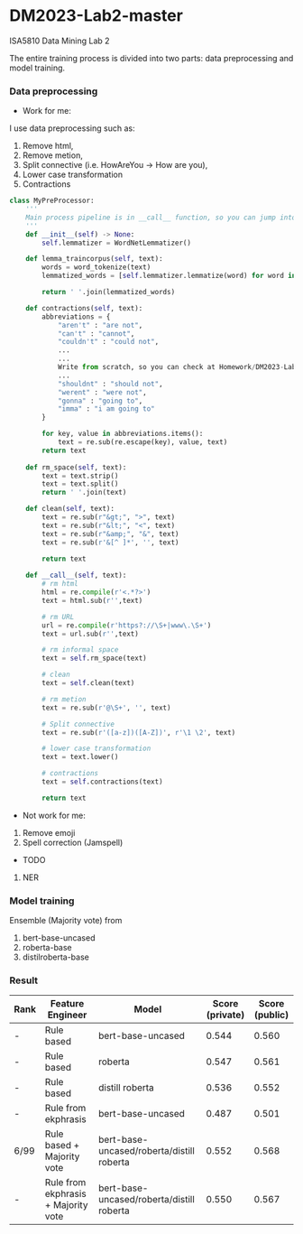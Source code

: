 # DM2023-Lab2-master
ISA5810 Data Mining Lab 2


The entire training process is divided into two parts: data preprocessing and model training.

### Data preprocessing
- Work for me:

I use data preprocessing such as: 
1. Remove html, 
2. Remove metion, 
3. Split connective (i.e. HowAreYou -> How are you), 
4. Lower case transformation
5. Contractions

``` python
class MyPreProcessor:
    '''
    Main process pipeline is in __call__ function, so you can jump into __call__ funciton to see the detail
    '''
    def __init__(self) -> None:
        self.lemmatizer = WordNetLemmatizer()

    def lemma_traincorpus(self, text):
        words = word_tokenize(text)
        lemmatized_words = [self.lemmatizer.lemmatize(word) for word in words]

        return ' '.join(lemmatized_words)

    def contractions(self, text):
        abbreviations = {
            "aren't" : "are not",
            "can't" : "cannot",
            "couldn't" : "could not",
            ...
            ...
            Write from scratch, so you can check at Homework/DM2023-Lab2-Homework.ipynb for more details
            ...
            "shouldnt" : "should not",
            "werent" : "were not",
            "gonna" : "going to",
            "imma" : "i am going to"
        }

        for key, value in abbreviations.items():
            text = re.sub(re.escape(key), value, text)
        return text
    
    def rm_space(self, text):
        text = text.strip()
        text = text.split()
        return ' '.join(text)

    def clean(self, text):
        text = re.sub(r"&gt;", ">", text)
        text = re.sub(r"&lt;", "<", text)
        text = re.sub(r"&amp;", "&", text)
        text = re.sub(r'&[^ ]*', '', text)
        
        return text

    def __call__(self, text):
        # rm html
        html = re.compile(r'<.*?>')
        text = html.sub(r'',text)

        # rm URL
        url = re.compile(r'https?://\S+|www\.\S+')
        text = url.sub(r'',text)

        # rm informal space
        text = self.rm_space(text)

        # clean
        text = self.clean(text)

        # rm metion
        text = re.sub(r'@\S+', '', text)

        # Split connective
        text = re.sub(r'([a-z])([A-Z])', r'\1 \2', text)

        # lower case transformation
        text = text.lower()

        # contractions
        text = self.contractions(text)

        return text

```
- Not work for me:
1. Remove emoji
2. Spell correction (Jamspell)

- TODO
1. NER


### Model training
Ensemble (Majority vote) from
1. bert-base-uncased
2. roberta-base
3. distilroberta-base

### Result
| Rank        | Feature Engineer        | Model              | Score (private) |   Score (public)    |
|-------------------------|-------------------------|--------------------|--------------------------|--------------------|
|-| Rule based              | bert-base-uncased |              0.544          |      0.560        |
|-| Rule based              | roberta            |            0.547            |     0.561          |
|-| Rule based              | distill roberta   |             0.536           |       0.552         |
|-| Rule from ekphrasis     | bert-base-uncased |              0.487           |      0.501       |
|6/99| Rule based + Majority vote | bert-base-uncased/roberta/distill roberta |       0.552         | 0.568               |
|-| Rule from ekphrasis + Majority vote | bert-base-uncased/roberta/distill roberta | 0.550      | 0.567                |
